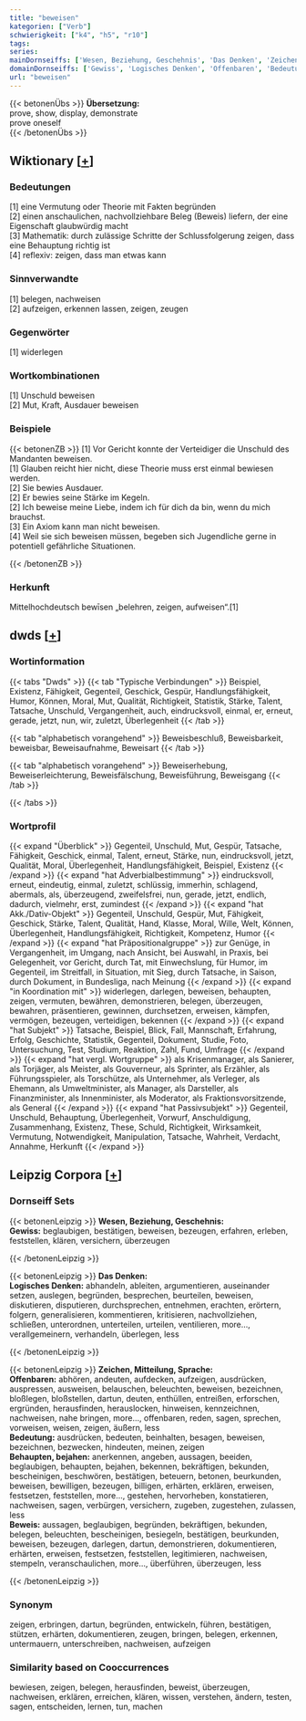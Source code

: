```yaml
---
title: "beweisen"
kategorien: ["Verb"]
schwierigkeit: ["k4", "h5", "r10"]
tags:
series:
mainDornseiffs: ['Wesen, Beziehung, Geschehnis', 'Das Denken', 'Zeichen, Mitteilung, Sprache']
domainDornseiffs: ['Gewiss', 'Logisches Denken', 'Offenbaren', 'Bedeutung', 'Behaupten, bejahen', 'Beweis']
url: "beweisen"
---
```


{{< betonenÜbs >}}
**Übersetzung:**  
prove, show, display, demonstrate  
prove oneself  
{{< /betonenÜbs >}}

## Wiktionary [[+](https://de.wiktionary.org/wiki/beweisen)]

### Bedeutungen
[1] eine Vermutung oder Theorie mit Fakten begründen  
[2] einen anschaulichen, nachvollziehbare Beleg (Beweis) liefern, der eine Eigenschaft glaubwürdig macht  
[3] Mathematik: durch zulässige Schritte der Schlussfolgerung zeigen, dass eine Behauptung richtig ist  
[4] reflexiv: zeigen, dass man etwas kann  

### Sinnverwandte
[1] belegen, nachweisen  
[2] aufzeigen, erkennen lassen, zeigen, zeugen  

### Gegenwörter
[1] widerlegen  

### Wortkombinationen
[1] Unschuld beweisen  
[2] Mut, Kraft, Ausdauer beweisen  

### Beispiele
{{< betonenZB >}}
[1] Vor Gericht konnte der Verteidiger die Unschuld des Mandanten beweisen.  
[1] Glauben reicht hier nicht, diese Theorie muss erst einmal bewiesen werden.  
[2] Sie bewies Ausdauer.  
[2] Er bewies seine Stärke im Kegeln.  
[2] Ich beweise meine Liebe, indem ich für dich da bin, wenn du mich brauchst.  
[3] Ein Axiom kann man nicht beweisen.  
[4] Weil sie sich beweisen müssen, begeben sich Jugendliche gerne in potentiell gefährliche Situationen.  

{{< /betonenZB >}}
### Herkunft
Mittelhochdeutsch bewīsen „belehren, zeigen, aufweisen“.[1]  



## dwds [[+](https://www.dwds.de/wb/beweisen)]

### Wortinformation
{{< tabs "Dwds" >}}
{{< tab "Typische Verbindungen" >}}
Beispiel, Existenz, Fähigkeit, Gegenteil, Geschick, Gespür, Handlungsfähigkeit, Humor, Können, Moral, Mut, Qualität, Richtigkeit, Statistik, Stärke, Talent, Tatsache, Unschuld, Vergangenheit, auch, eindrucksvoll, einmal, er, erneut, gerade, jetzt, nun, wir, zuletzt, Überlegenheit
{{< /tab >}}

{{< tab "alphabetisch vorangehend" >}}
Beweisbeschluß, Beweisbarkeit, beweisbar, Beweisaufnahme, Beweisart
{{< /tab >}}

{{< tab "alphabetisch vorangehend" >}}
Beweiserhebung, Beweiserleichterung, Beweisfälschung, Beweisführung, Beweisgang
{{< /tab >}}

{{< /tabs >}}

### Wortprofil
{{< expand "Überblick" >}} Gegenteil, Unschuld, Mut, Gespür, Tatsache, Fähigkeit, Geschick, einmal, Talent, erneut, Stärke, nun, eindrucksvoll, jetzt, Qualität, Moral, Überlegenheit, Handlungsfähigkeit, Beispiel, Existenz {{< /expand >}}
{{< expand "hat Adverbialbestimmung" >}} eindrucksvoll, erneut, eindeutig, einmal, zuletzt, schlüssig, immerhin, schlagend, abermals, als, überzeugend, zweifelsfrei, nun, gerade, jetzt, endlich, dadurch, vielmehr, erst, zumindest {{< /expand >}}
{{< expand "hat Akk./Dativ-Objekt" >}} Gegenteil, Unschuld, Gespür, Mut, Fähigkeit, Geschick, Stärke, Talent, Qualität, Hand, Klasse, Moral, Wille, Welt, Können, Überlegenheit, Handlungsfähigkeit, Richtigkeit, Kompetenz, Humor {{< /expand >}}
{{< expand "hat Präpositionalgruppe" >}} zur Genüge, in Vergangenheit, im Umgang, nach Ansicht, bei Auswahl, in Praxis, bei Gelegenheit, vor Gericht, durch Tat, mit Einwechslung, für Humor, im Gegenteil, im Streitfall, in Situation, mit Sieg, durch Tatsache, in Saison, durch Dokument, in Bundesliga, nach Meinung {{< /expand >}}
{{< expand "in Koordination mit" >}} widerlegen, darlegen, beweisen, behaupten, zeigen, vermuten, bewähren, demonstrieren, belegen, überzeugen, bewahren, präsentieren, gewinnen, durchsetzen, erweisen, kämpfen, vermögen, bezeugen, verteidigen, bekennen {{< /expand >}}
{{< expand "hat Subjekt" >}} Tatsache, Beispiel, Blick, Fall, Mannschaft, Erfahrung, Erfolg, Geschichte, Statistik, Gegenteil, Dokument, Studie, Foto, Untersuchung, Test, Studium, Reaktion, Zahl, Fund, Umfrage {{< /expand >}}
{{< expand "hat vergl. Wortgruppe" >}} als Krisenmanager, als Sanierer, als Torjäger, als Meister, als Gouverneur, als Sprinter, als Erzähler, als Führungsspieler, als Torschütze, als Unternehmer, als Verleger, als Ehemann, als Umweltminister, als Manager, als Darsteller, als Finanzminister, als Innenminister, als Moderator, als Fraktionsvorsitzende, als General {{< /expand >}}
{{< expand "hat Passivsubjekt" >}} Gegenteil, Unschuld, Behauptung, Überlegenheit, Vorwurf, Anschuldigung, Zusammenhang, Existenz, These, Schuld, Richtigkeit, Wirksamkeit, Vermutung, Notwendigkeit, Manipulation, Tatsache, Wahrheit, Verdacht, Annahme, Herkunft {{< /expand >}}

## Leipzig Corpora [[+](https://corpora.uni-leipzig.de/en/res?word=beweisen&corpusId=deu_newscrawl-public_2018)]

### Dornseiff Sets
{{< betonenLeipzig >}}
**Wesen, Beziehung, Geschehnis:**  
**Gewiss:** beglaubigen, bestätigen, beweisen, bezeugen, erfahren, erleben, feststellen, klären, versichern, überzeugen  

{{< /betonenLeipzig >}}


{{< betonenLeipzig >}}
**Das Denken:**  
**Logisches Denken:** abhandeln, ableiten, argumentieren, auseinander setzen, auslegen, begründen, besprechen, beurteilen, beweisen, diskutieren, disputieren, durchsprechen, entnehmen, erachten, erörtern, folgern, generalisieren, kommentieren, kritisieren, nachvollziehen, schließen, unterordnen, unterteilen, urteilen, ventilieren, more..., verallgemeinern, verhandeln, überlegen, less  

{{< /betonenLeipzig >}}


{{< betonenLeipzig >}}
**Zeichen, Mitteilung, Sprache:**  
**Offenbaren:** abhören, andeuten, aufdecken, aufzeigen, ausdrücken, auspressen, ausweisen, belauschen, beleuchten, beweisen, bezeichnen, bloßlegen, bloßstellen, dartun, deuten, enthüllen, entreißen, erforschen, ergründen, herausfinden, herauslocken, hinweisen, kennzeichnen, nachweisen, nahe bringen, more..., offenbaren, reden, sagen, sprechen, vorweisen, weisen, zeigen, äußern, less  
**Bedeutung:** ausdrücken, bedeuten, beinhalten, besagen, beweisen, bezeichnen, bezwecken, hindeuten, meinen, zeigen  
**Behaupten, bejahen:** anerkennen, angeben, aussagen, beeiden, beglaubigen, behaupten, bejahen, bekennen, bekräftigen, bekunden, bescheinigen, beschwören, bestätigen, beteuern, betonen, beurkunden, beweisen, bewilligen, bezeugen, billigen, erhärten, erklären, erweisen, festsetzen, feststellen, more..., gestehen, hervorheben, konstatieren, nachweisen, sagen, verbürgen, versichern, zugeben, zugestehen, zulassen, less  
**Beweis:** aussagen, beglaubigen, begründen, bekräftigen, bekunden, belegen, beleuchten, bescheinigen, besiegeln, bestätigen, beurkunden, beweisen, bezeugen, darlegen, dartun, demonstrieren, dokumentieren, erhärten, erweisen, festsetzen, feststellen, legitimieren, nachweisen, stempeln, veranschaulichen, more..., überführen, überzeugen, less  

{{< /betonenLeipzig >}}

### Synonym
zeigen, erbringen, dartun, begründen, entwickeln, führen, bestätigen, stützen, erhärten, dokumentieren, zeugen, bringen, belegen, erkennen, untermauern, unterschreiben, nachweisen, aufzeigen


### Similarity based on Cooccurrences
bewiesen, zeigen, belegen, herausfinden, beweist, überzeugen, nachweisen, erklären, erreichen, klären, wissen, verstehen, ändern, testen, sagen, entscheiden, lernen, tun, machen

